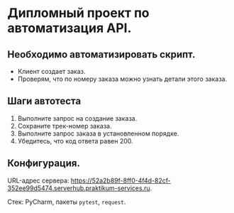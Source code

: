 # Дипломный проект по автоматизация API.

## Необходимо автоматизировать скрипт.
 - Клиент создает заказ.
 - Проверям, что по номеру заказа можно узнать детали этого заказа.

## Шаги автотеста 
1. Выполните запрос на создание заказа.
2. Сохраните трек-номер заказа.
3. Выполните запрос заказа в установленном порядке.
4. Убедитесь, что код ответа равен 200.

## Конфигурация.
URL-адрес сервера: https://52a2b89f-8ff0-4f4d-82cf-352ee99d5474.serverhub.praktikum-services.ru.

Стек: PyCharm, пакеты `pytest`, `request`.
